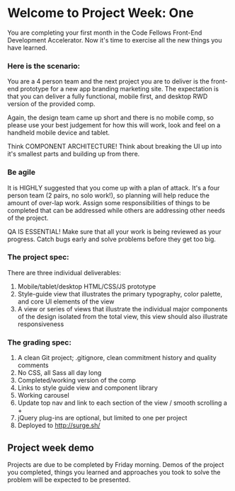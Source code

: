 # Welcome to Project Week: One

You are completing your first month in the Code Fellows Front-End Development Accelerator. Now it's time to exercise all the new things you have learned. 

### Here is the scenario: 

You are a 4 person team and the next project you are to deliver is the front-end prototype for a new app branding marketing site. The expectation is that you can deliver a fully functional, mobile first, and desktop RWD version of the provided comp. 

Again, the design team came up short and there is no mobile comp, so please use your best judgement for how this will work, look and feel on a handheld mobile device and tablet. 

Think COMPONENT ARCHITECTURE! Think about breaking the UI up into it's smallest parts and building up from there. 

### Be agile

It is HIGHLY suggested that you come up with a plan of attack. It's a four person team (2 pairs, no solo work!), so planning will help reduce the amount of over-lap work. Assign some responsibilities of things to be completed that can be addressed while others are addressing other needs of the project. 

QA IS ESSENTIAL! Make sure that all your work is being reviewed as your progress. Catch bugs early and solve problems before they get too big. 


### The project spec:

There are three individual deliverables: 

1. Mobile/tablet/desktop HTML/CSS/JS prototype
1. Style-guide view that illustrates the primary typography, color palette, and core UI elements of the view
1. A view or series of views that illustrate the individual major components of the design isolated from the total view, this view should also illustrate responsiveness

### The grading spec:

1. A clean Git project; .gitignore, clean commitment history and quality comments
1. No CSS, all Sass all day long
1. Completed/working version of the comp
1. Links to style guide view and component library
1. Working carousel
1. Update top nav and link to each section of the view / smooth scrolling a +
1. jQuery plug-ins are optional, but limited to one per project
1. Deployed to http://surge.sh/

## Project week demo

Projects are due to be completed by Friday morning. Demos of the project you completed, things you learned and approaches you took to solve the problem will be expected to be presented. 